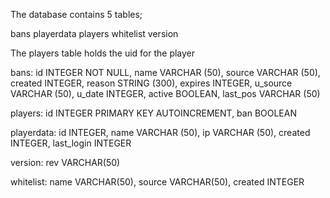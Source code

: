 The database contains 5 tables;

bans
playerdata
players
whitelist
version

The players table holds the uid for the player

bans:
id          INTEGER NOT NULL,
name        VARCHAR (50),
source      VARCHAR (50),
created     INTEGER,
reason      STRING (300),
expires     INTEGER,
u_source    VARCHAR (50),
u_date      INTEGER,
active      BOOLEAN,
last_pos    VARCHAR (50)

players:
id  INTEGER  PRIMARY KEY AUTOINCREMENT,
ban BOOLEAN

playerdata:
id          INTEGER,
name        VARCHAR (50),
ip          VARCHAR (50),
created     INTEGER,
last_login  INTEGER


version:
rev VARCHAR(50)

whitelist:
name    VARCHAR(50),
source  VARCHAR(50),
created INTEGER
